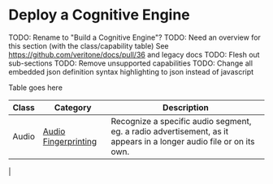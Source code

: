 # Deploy a Cognitive Engine

TODO: Rename to "Build a Cognitive Engine"?
TODO: Need an overview for this section (with the class/capability table)  See https://github.com/veritone/docs/pull/36 and legacy docs
TODO: Flesh out sub-sections
TODO: Remove unsupported capabilities
TODO: Change all embedded json definition syntax highlighting to json instead of javascript

Table goes here

| Class | Category | Description |
| ----- | -------- | ------------|
| Audio | [Audio Fingerprinting](/engines/cognitive/audio/audio-fingerprinting/) | Recognize a specific audio segment, eg. a radio advertisement, as it appears in a longer audio file or on its own. |
| 
